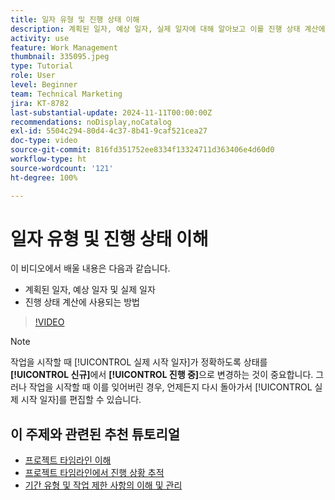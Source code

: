 ```yaml
---
title: 일자 유형 및 진행 상태 이해
description: 계획된 일자, 예상 일자, 실제 일자에 대해 알아보고 이를 진행 상태 계산에 사용하는 방법을 알아봅니다.
activity: use
feature: Work Management
thumbnail: 335095.jpeg
type: Tutorial
role: User
level: Beginner
team: Technical Marketing
jira: KT-8782
last-substantial-update: 2024-11-11T00:00:00Z
recommendations: noDisplay,noCatalog
exl-id: 5504c294-80d4-4c37-8b41-9caf521cea27
doc-type: video
source-git-commit: 816fd351752ee8334f13324711d363406e4d60d0
workflow-type: ht
source-wordcount: '121'
ht-degree: 100%

---
```


# 일자 유형 및 진행 상태 이해

이 비디오에서 배울 내용은 다음과 같습니다.

* 계획된 일자, 예상 일자 및 실제 일자
* 진행 상태 계산에 사용되는 방법

>[!VIDEO](https://video.tv.adobe.com/v/335095/?quality=12&learn=on)

>[!NOTE]
>
>작업을 시작할 때 [!UICONTROL 실제 시작 일자]가 정확하도록 상태를 **[!UICONTROL 신규]**&#x200B;에서 **[!UICONTROL 진행 중]**&#x200B;으로 변경하는 것이 중요합니다. 그러나 작업을 시작할 때 이를 잊어버린 경우, 언제든지 다시 돌아가서 [!UICONTROL 실제 시작 일자]를 편집할 수 있습니다.


## 이 주제와 관련된 추천 튜토리얼

* [프로젝트 타임라인 이해](/help/manage-work/project-timelines/understand-project-timelines.md)
* [프로젝트 타임라인에서 진행 상황 추적](/help/manage-work/project-timelines/track-work-progress-from-the-project-timeline.md)
* [기간 유형 및 작업 제한 사항의 이해 및 관리](/help/manage-work/intermediate-projects/understand-and-manage-duration-types-and-task-constraints.md)

